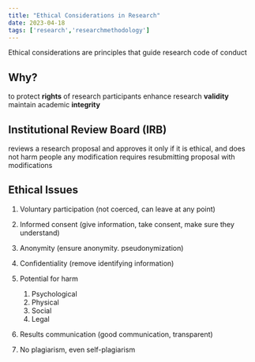 ```yaml
---
title: "Ethical Considerations in Research"
date: 2023-04-18 
tags: ['research','researchmethodology']
---
```


Ethical considerations are principles that guide research 
code of conduct

## Why?
to protect **rights** of research participants
enhance research **validity** 
maintain academic **integrity**

## Institutional Review Board (IRB)
reviews a research proposal and approves it only if it is ethical, and does not harm people 
any modification requires resubmitting proposal with modifications 

## Ethical Issues

1. Voluntary participation (not coerced, can leave at any point)

2. Informed consent (give information, take consent, make sure they understand)

3. Anonymity (ensure anonymity. pseudonymization)

4. Confidentiality (remove identifying information)

5. Potential for harm 
	1. Psychological 
	2. Physical 
	3. Social 
	4. Legal 

6. Results communication (good communication, transparent)

7. No plagiarism, even self-plagiarism 

